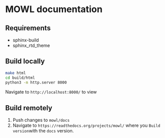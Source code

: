 # MOWL documentation 

## Requirements

- sphinx-build
- sphinx_rtd_theme

## Build locally

```bash
make html
cd build/html
python3 -m http.server 8000
```

Navigate to `http://localhost:8000/` to view

## Build remotely

1. Push changes to `mowl/docs`
2. Navigate to `https://readthedocs.org/projects/mowl/` where you `Build version`with the `docs` version.

